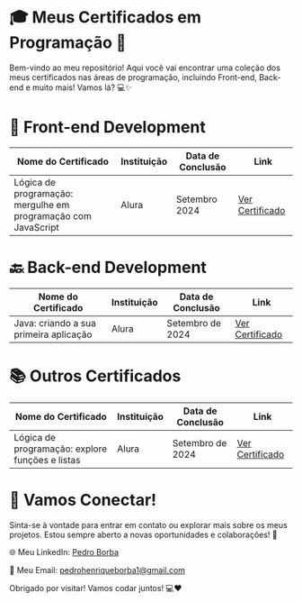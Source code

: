 # 🎓 Meus Certificados em Programação 🚀

Bem-vindo ao meu repositório! Aqui você vai encontrar uma coleção dos meus certificados nas áreas de programação, incluindo Front-end, Back-end e muito mais! Vamos lá? 💻✨

# 🌟 Front-end Development
| Nome do Certificado                        | Instituição                     | Data de Conclusão   | Link                                       |
|-----------------------------------|----------------------|-------------------|--------------------------------------------|
|Lógica de programação: mergulhe em programação com JavaScript|  Alura               |  Setembro 2024                 |  [Ver Certificado](https://cursos.alura.com.br/user/hiquez/course/logica-programacao-mergulhe-programacao-javascript/certificate)                                                                                                                       


# 🔙 Back-end Development
| Nome do Certificado                        | Instituição                     | Data de Conclusão   | Link                                       |
|-----------------------------------|----------------------|-------------------|--------------------------------------------|
| Java: criando a sua primeira aplicação    | Alura                | Setembro de 2024                | [Ver Certificado](https://cursos.alura.com.br/user/hiquez/course/java-criando-primeira-aplicacao/certificate)                                                                                                                           |


# 📚 Outros Certificados
| Nome do Certificado                        | Instituição                     | Data de Conclusão   | Link                                       |
|-----------------------------------|----------------------|-------------------|--------------------------------------------|
Lógica de programação: explore funções e listas              |       Alura          |   Setembro de 2024 |  [Ver Certificado](https://cursos.alura.com.br/certificate/hiquez/logica-programacao-funcoes-listas)

# 🚀 Vamos Conectar!
Sinta-se à vontade para entrar em contato ou explorar mais sobre os meus projetos. Estou sempre aberto a novas oportunidades e colaborações! 🤝

🌐 Meu LinkedIn: [Pedro Borba](https://www.linkedin.com/in/pedro-borba)

📧 Meu Email: pedrohenriqueborba1@gmail.com

Obrigado por visitar! Vamos codar juntos! 💻❤️
